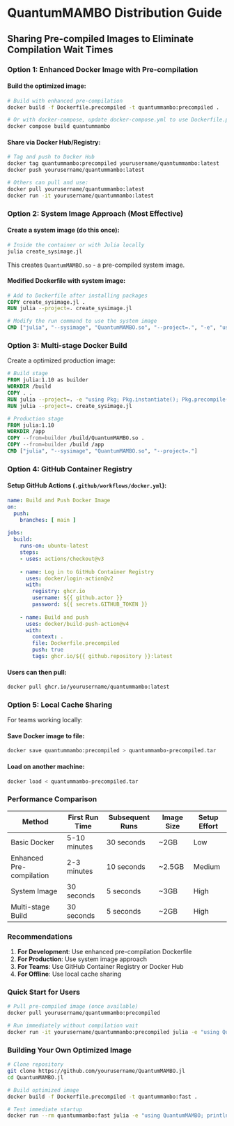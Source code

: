 # QuantumMAMBO Distribution Guide
## Sharing Pre-compiled Images to Eliminate Compilation Wait Times

### Option 1: Enhanced Docker Image with Pre-compilation

#### Build the optimized image:
```bash
# Build with enhanced pre-compilation
docker build -f Dockerfile.precompiled -t quantummambo:precompiled .

# Or with docker-compose, update docker-compose.yml to use Dockerfile.precompiled
docker compose build quantummambo
```

#### Share via Docker Hub/Registry:
```bash
# Tag and push to Docker Hub
docker tag quantummambo:precompiled yourusername/quantummambo:latest
docker push yourusername/quantummambo:latest

# Others can pull and use:
docker pull yourusername/quantummambo:latest
docker run -it yourusername/quantummambo:latest
```

### Option 2: System Image Approach (Most Effective)

#### Create a system image (do this once):
```bash
# Inside the container or with Julia locally
julia create_sysimage.jl
```

This creates `QuantumMAMBO.so` - a pre-compiled system image.

#### Modified Dockerfile with system image:
```dockerfile
# Add to Dockerfile after installing packages
COPY create_sysimage.jl .
RUN julia --project=. create_sysimage.jl

# Modify the run command to use the system image
CMD ["julia", "--sysimage", "QuantumMAMBO.so", "--project=.", "-e", "using QuantumMAMBO; println(\"Ready!\")"]
```

### Option 3: Multi-stage Docker Build

Create a optimized production image:

```dockerfile
# Build stage
FROM julia:1.10 as builder
WORKDIR /build
COPY . .
RUN julia --project=. -e "using Pkg; Pkg.instantiate(); Pkg.precompile()"
RUN julia --project=. create_sysimage.jl

# Production stage  
FROM julia:1.10
WORKDIR /app
COPY --from=builder /build/QuantumMAMBO.so .
COPY --from=builder /build /app
CMD ["julia", "--sysimage", "QuantumMAMBO.so", "--project=."]
```

### Option 4: GitHub Container Registry

#### Setup GitHub Actions (`.github/workflows/docker.yml`):
```yaml
name: Build and Push Docker Image
on:
  push:
    branches: [ main ]
    
jobs:
  build:
    runs-on: ubuntu-latest
    steps:
    - uses: actions/checkout@v3
    
    - name: Log in to GitHub Container Registry
      uses: docker/login-action@v2
      with:
        registry: ghcr.io
        username: ${{ github.actor }}
        password: ${{ secrets.GITHUB_TOKEN }}
    
    - name: Build and push
      uses: docker/build-push-action@v4
      with:
        context: .
        file: Dockerfile.precompiled
        push: true
        tags: ghcr.io/${{ github.repository }}:latest
```

#### Users can then pull:
```bash
docker pull ghcr.io/yourusername/quantummambo:latest
```

### Option 5: Local Cache Sharing

For teams working locally:

#### Save Docker image to file:
```bash
docker save quantummambo:precompiled > quantummambo-precompiled.tar
```

#### Load on another machine:
```bash
docker load < quantummambo-precompiled.tar
```

### Performance Comparison

| Method | First Run Time | Subsequent Runs | Image Size | Setup Effort |
|--------|---------------|-----------------|------------|--------------|
| Basic Docker | 5-10 minutes | 30 seconds | ~2GB | Low |
| Enhanced Pre-compilation | 2-3 minutes | 10 seconds | ~2.5GB | Medium |
| System Image | 30 seconds | 5 seconds | ~3GB | High |
| Multi-stage Build | 30 seconds | 5 seconds | ~2GB | High |

### Recommendations

1. **For Development**: Use enhanced pre-compilation Dockerfile
2. **For Production**: Use system image approach
3. **For Teams**: Use GitHub Container Registry or Docker Hub
4. **For Offline**: Use local cache sharing

### Quick Start for Users

```bash
# Pull pre-compiled image (once available)
docker pull yourusername/quantummambo:precompiled

# Run immediately without compilation wait
docker run -it yourusername/quantummambo:precompiled julia -e "using QuantumMAMBO"
```

### Building Your Own Optimized Image

```bash
# Clone repository
git clone https://github.com/yourusername/QuantumMAMBO.jl
cd QuantumMAMBO.jl

# Build optimized image
docker build -f Dockerfile.precompiled -t quantummambo:fast .

# Test immediate startup
docker run --rm quantummambo:fast julia -e "using QuantumMAMBO; println(\"Ready in seconds!\")"
``` 